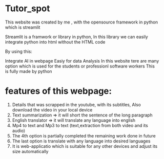 # Tutor_spot

This website was created by me , with the opensource framework in python which is streamlit

Streamlit is a framwork or library in python, In this library we can easily integrate python into html without the HTML code

By using this:

Integrate AI in webpage
Easiy for data Analysis
In this website tere are many option which is used for the students or professionl software workers This is fully made by python

# features of this webpage:

  1. Details that was scrapped in the youtube, with its subtitles, Also download the video in your local device
  2. Text summarization => it will short the sentence of the long paragraph
  3. English translator => it will translate any language into english 
  4. Mp4 to text and Mp3 to text (text,extraction from both video and its audio)
  5. The 4th option is partially completed the remaining work done in future
  6. The last option is translate with any language into desired languages
  7. It is web-applicatio which is suitable for any other devices and adjust its size automatically 
